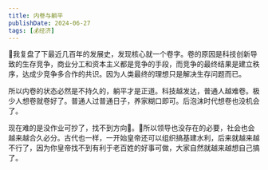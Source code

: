```yaml
---
title: 内卷与躺平
publishDate: 2024-06-27
tags: [💰经济]
---
```


🤔我复盘了下最近几百年的发展史，发现核心就一个卷字。卷的原因是科技创新导致的生存竞争，商业分工和资本主义都是竞争的手段，而竞争的最终结果是建立秩序，达成少竞争多合作的共识。因为人类最终的理想只是解决生存问题而已。

所以内卷的状态必然是不持久的，躺平才是正道。科技越发达，普通人越难卷。极少人想卷就卷好了。普通人过普通日子，养家糊口即可。后泡沫时代想卷也没机会了。

现在难的是没作业可抄了，找不到方向🧭。🤔所以领导也没存在的必要，社会也会越来越合久必分。古代也一样，一开始皇帝还可以组织搞基建水利，后来就越来越不行了，因为你皇帝找不到有利于老百姓的好事可做，大家自然就越来越想自己搞了。
